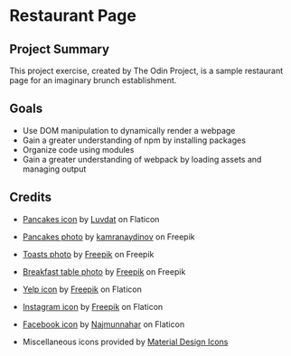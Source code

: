 # Restaurant Page

## Project Summary

This project exercise, created by The Odin Project, is a sample restaurant page
for an imaginary brunch establishment.

## Goals

* Use DOM manipulation to dynamically render a webpage
* Gain a greater understanding of npm by installing packages
* Organize code using modules
* Gain a greater understanding of webpack by loading assets and managing
output

## Credits

* [Pancakes icon](https://www.flaticon.com/free-icon/pancakes_7450746?related_id=7450746) by [Luvdat](https://www.flaticon.com/authors/luvdat) on Flaticon

* [Pancakes photo](https://www.freepik.com/free-photo/top-view-delicious-muffins-with-honey-choco-biscuits-light-background_16938099.htm#query=pancakes&position=11&from_view=search) by [kamranaydinov](https://www.freepik.com/author/kamranaydinov) on Freepik

* [Toasts photo](https://www.freepik.com/free-photo/toast-with-vegetables_8687632.htm#page=2&query=avocado%20flat%20lay%20toast&position=3&from_view=search) by [Freepik](https://www.freepik.com/author/freepik) on Freepik

* [Breakfast table photo](https://www.freepik.com/free-photo/flat-lay-frame-breakfast-delicacy_8687824.htm#page=2&query=avocado%20flat%20lay%20toast&position=5&from_view=search) by [Freepik](https://www.freepik.com/author/freepik) on Freepik

* [Yelp icon](https://www.flaticon.com/free-icon/yelp_6124987?term=yelp&page=1&position=32&page=1&position=32&related_id=6124987&origin=search) by [Freepik](https://www.flaticon.com/authors/freepik) on Flaticon

* [Instagram icon](https://www.flaticon.com/free-icon/instagram_1384063?related_id=1384063&origin=pack) by [Freepik](https://www.flaticon.com/authors/freepik) on Flaticon

* [Facebook icon](https://www.flaticon.com/premium-icon/facebook_3128304?term=facebook&page=1&position=16&page=1&position=16&related_id=3128304&origin=search) by [Najmunnahar](https://www.flaticon.com/authors/najmunnahar) on Flaticon

* Miscellaneous icons provided by [Material Design Icons](https://materialdesignicons.com/)